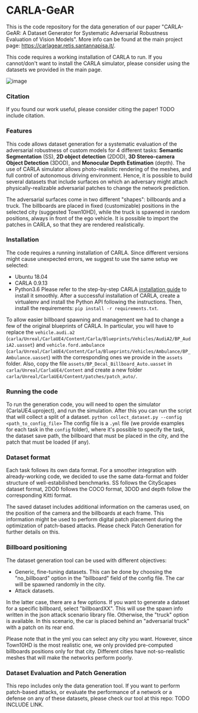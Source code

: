 # CARLA-GeAR
This is the code repository for the data generation of our paper "CARLA-GeAR: A Dataset Generator for Systematic Adversarial Robustness Evaluation of Vision Models". More info can be found at the main project page: https://carlagear.retis.santannapisa.it/.

This code requires a working installation of CARLA to run. If you cannot/don't want to install the CARLA simulator, please consider using the datasets we provided in the main page.

![image](https://user-images.githubusercontent.com/92364988/172151551-640ca8ec-6159-4f4d-9c96-62ba58f4248e.png)

### Citation
If you found our work useful, please consider citing the paper!
TODO include citation.

### Features
This code allows dataset generation for a systematic evaluation of the adversarial robustness of custom models for 4 different tasks: **Semantic Segmentation** (SS), **2D object detection** (2DOD), **3D Stereo-camera Object Detection** (3DOD), and **Monocular Depth Estimation** (depth). The use of CARLA simulator allows photo-realistic rendering of the meshes, and full control of autonomous driving environment. Hence, it is possible to build several datasets that include surfaces on which an adversary might attach physically-realizable adversarial patches to change the network prediction.

The adversarial surfaces come in two different "shapes": billboards and a truck. The billboards are placed in fixed (customizable) positions in the selected city (suggested Town10HD), while the truck is spawned in random positions, always in front of the ego vehicle. It is possible to import the patches in CARLA, so that they are rendered realistically. 



### Installation
The code requires a running installation of CARLA. Since different versions might cause unexpected errors, we suggest to use the same setup we selected:
- Ubuntu 18.04
- CARLA 0.9.13
- Python3.6
Please refer to the step-by-step CARLA [installation guide](https://carla.readthedocs.io/en/latest/build_linux/) to install it smoothly.
After a successful installation of CARLA, create a virtualenv and install the Python API following the instructions.
Then, install the requirements: `pip install -r requirements.txt`.

To allow easier billboard spawning and management we had to change a few of the original blueprints of CARLA. In particular, you will have to replace the `vehicle.audi.a2` (`carla/Unreal/CarlaUE4/Content/Carla/Blueprints/Vehicles/AudiA2/BP_AudiA2.uasset`) and `vehicle.ford.ambulance` (`carla/Unreal/CarlaUE4/Content/Carla/Blueprints/Vehicles/Ambulance/BP_Ambulance.uasset`) with the corresponding ones we provide in the `assets` folder.
Also, copy the file `assets/BP_Decal_Billboard_Auto.uasset` in `carla/Unreal/CarlaUE4/Content` and create a new folder `carla/Unreal/CarlaUE4/Content/patches/patch_auto/`.

### Running the code
To run the generation code, you will need to open the simulator (CarlaUE4.uproject), and run the simulation.
After this you can run the script that will collect a split of a dataset. 
`python collect_dataset.py --config <path_to_config_file>`
The config file is a `.yml` file (we provide examples for each task in the `config` folder), where it's possible to specify the task, the dataset save path, the billboard that must be placed in the city, and the patch that must be loaded (if any).

### Dataset format
Each task follows its own data format. For a smoother integration with already-working code, we decided to use the same data-format and folder structure of well-estabilished benchmarks. SS follows the CityScapes dataset format, 2DOD follows the COCO format, 3DOD and depth follow the corresponding Kitti format.

The saved dataset includes additional information on the cameras used, on the position of the camera and the billboards at each frame. This information might be used to perform digital patch placement during the optimization of patch-based attacks. Please check Patch Generation for further details on this.

### Billboard positioning
The dataset generation tool can be used with different objectives:
- Generic, fine-tuning datasets. This can be done by choosing the "no_billboard" option in the "billboard" field of the config file. The car will be spawned randomly in the city.
- Attack datasets.  

In the latter case, there are a few options. If you want to generate a dataset for a specific billboard, select "billboardXX". This will use the spawn info written in the json attack scenario library file. Otherwise, the "truck" option is available. In this scenario, the car is placed behind an "adversarial truck" with a patch on its rear end. 

Please note that in the yml you can select any city you want. However, since Town10HD is the most realistic one, we only provided pre-computed billboards positions only for that city. Different cities have not-so-realistic meshes that will make the networks perform poorly.

### Dataset Evaluation and Patch Generation
This repo includes only the data generation tool. If you want to perform patch-based attacks, or evaluate the performance of a network or a defense on any of these datasets, please check our tool at this repo: TODO INCLUDE LINK.







